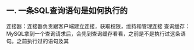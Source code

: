 ## 一. 一条SQL查询语句是如何执行的

连接器：连接器负责跟客户端建立连接，获取权限，维持和管理连接
查询缓存：MySQL拿到一个查询请求后，会先到查询缓存看看，之前是不是执行过这条语句。之前执行过的语句及其
